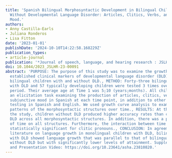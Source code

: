 ```yaml
---
title: 'Spanish Bilingual Morphosyntactic Development in Bilingual Children With and
  Without Developmental Language Disorder: Articles, Clitics, Verbs, and the Subjunctive
  Mood.'
authors:
- Anny Castilla-Earls
- Juliana Ronderos
- Lisa Fitton
date: '2023-01-01'
publishDate: '2024-10-10T14:22:58.168229Z'
publication_types:
- article-journal
publication: '*Journal of speech, language, and hearing research : JSLHR*'
doi: 10.1044/2023_JSLHR-23-00091
abstract: 'PURPOSE: The purpose of this study was to examine the growth of previously
  established clinical markers of developmental language disorder (DLD) in Spanish-speaking
  bilingual children with and without DLD., METHOD: Forty-three bilingual children
  with DLD and 57 typically developing children were tested 3 times over a 2-year
  period. Their average age at Time 1 was 5;10 (years;months). All children completed
  an elicitation task examining the production of articles, clitics, verbs, and the
  subjunctive mood in Spanish at each time point, in addition to other behavioral
  testing in Spanish and English. We used growth curve analysis to examine change
  patterns of the morphosyntactic structures over time., RESULTS: At the onset of
  the study, children without DLD produced higher accuracy rates than children with
  DLD across all morphosyntactic structures. In addition, there was a positive effect
  of time on all structures. Furthermore, the interaction between time and DLD was
  statistically significant for clitic pronouns., CONCLUSION: In agreement with previous
  literature on language growth in monolingual children with DLD, bilingual children
  with DLD showed language growth that was parallel to that of bilingual children
  without DLD but with significantly lower levels of attainment. Supplemental Material
  and Presentation Video: https://doi.org/10.23641/asha.23810820.'
---
```


